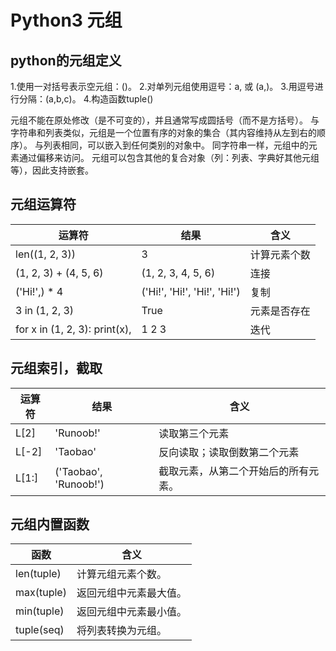 # Python3 元组

## python的元组定义

1.使用一对括号表示空元组：()。
2.对单列元组使用逗号：a, 或 (a,)。
3.用逗号进行分隔：(a,b,c)。
4.构造函数tuple()

元组不能在原处修改（是不可变的），并且通常写成圆括号（而不是方括号）。
与字符串和列表类似，元组是一个位置有序的对象的集合（其内容维持从左到右的顺序）。
与列表相同，可以嵌入到任何类别的对象中。
同字符串一样，元组中的元素通过偏移来访问。
元组可以包含其他的复合对象（列：列表、字典好其他元组等），因此支持嵌套。

## 元组运算符

| 运算符 | 结果| 含义 |
|-----------|--------------|--------------|
| len((1, 2, 3)) |	3|	计算元素个数|
| (1, 2, 3) + (4, 5, 6)|	(1, 2, 3, 4, 5, 6)	|连接|
|('Hi!',) * 4| 	('Hi!', 'Hi!', 'Hi!', 'Hi!')	|复制|
|3 in (1, 2, 3)|	True|	元素是否存在|
|for x in (1, 2, 3): print(x),|	1 2 3	|迭代 |

## 元组索引，截取

| 运算符 | 结果| 含义 |
|-----------|--------------|--------------|
|L[2]	|'Runoob!'	|读取第三个元素|
|L[-2]	|'Taobao'	|反向读取；读取倒数第二个元素|
|L[1:]	|('Taobao', 'Runoob!')	|截取元素，从第二个开始后的所有元素。|

## 元组内置函数
| 函数 | 含义 |
|-----------|--------------|
|len(tuple)|	计算元组元素个数。|
|max(tuple)	|返回元组中元素最大值。|
|min(tuple)	|返回元组中元素最小值。|
|tuple(seq)|	将列表转换为元组。|

